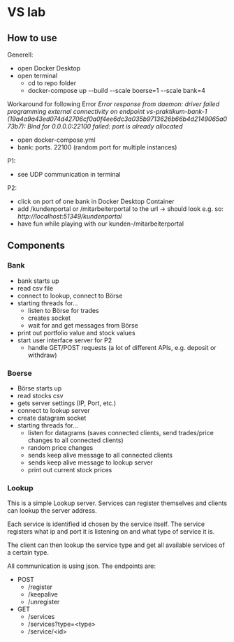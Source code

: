 # VS lab

## How to use

Generell:
- open Docker Desktop
- open terminal
  - cd to repo folder
  - docker-compose up --build --scale boerse=1 --scale bank=4

Workaround for following Error *Error response from daemon: driver failed programming external connectivity on endpoint vs-praktikum-bank-1 (19a4a9a43ed074d42706cf0a0f4ee6dc3a035b9713626b66b4d2149065a073b7): Bind for 0.0.0.0:22100 failed: port is already allocated*
- open docker-compose.yml
- bank: ports. 22100 (random port for multiple instances)

P1:
- see UDP communication in terminal

P2:
- click on port of one bank in Docker Desktop Container
- add /kundenportal or /mitarbeiterportal to the url -> should look e.g. so: *http://localhost:51349/kundenportal*
- have fun while playing with our kunden-/mitarbeiterportal

## Components

### Bank

- bank starts up
- read csv file
- connect to lookup, connect to Börse
- starting threads for...
  - listen to Börse for trades
   - creates socket
   - wait for and get messages from Börse
 - print out portfolio value and stock values
 - start user interface server for P2
   - handle GET/POST requests (a lot of different APIs, e.g. deposit or withdraw)

### Boerse

- Börse starts up
- read stocks csv
- gets server settings (IP, Port, etc.)
- connect to lookup server
- create datagram socket
- starting threads for...
  - listen for datagrams (saves connected clients, send trades/price changes to all connected clients)
  - random price changes
  - sends keep alive message to all connected clients
  - sends keep alive message to lookup server
  - print out current stock prices

### Lookup

This is a simple Lookup server. Services can register themselves and clients can lookup the server address.

Each service is identified id chosen by the service itself. The service registers what ip and port it is listening on and what type of service it is.

The client can then lookup the service type and get all available services of a certain type.

All communication is using json. The endpoints are:

- POST	
	- /register
    - /keepalive
	- /unregister
- GET	
	- /services
	- /services?type=\<type\>
	- /service/\<id\>
